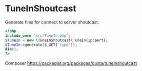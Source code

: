 # TuneInShoutcast

Generate files for connect to server shoutcast.

```php
<?php
include_once "src/TuneIn.php";
$TuneIn = new \TuneInShoutcast\TuneIn(ip:port);
$TuneIn->generate($_GET['type']);
die();
?>
```

Composer
https://packagist.org/packages/dusta/tuneinshoutcast